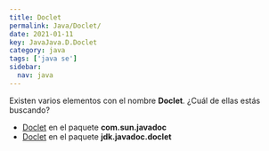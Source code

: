 ```yaml
---
title: Doclet
permalink: Java/Doclet/
date: 2021-01-11
key: JavaJava.D.Doclet
category: java
tags: ['java se']
sidebar: 
  nav: java
---
```


Existen varios elementos con el nombre **Doclet**. ¿Cuál de ellas estás buscando?
<ul>
<li><a href="/Java/Doclet-com-sun-javadoc/">Doclet</a> en el paquete <strong>com.sun.javadoc</strong></li>
<li><a href="/Java/Doclet-jdk-javadoc-doclet/">Doclet</a> en el paquete <strong>jdk.javadoc.doclet</strong></li>
<ul>
